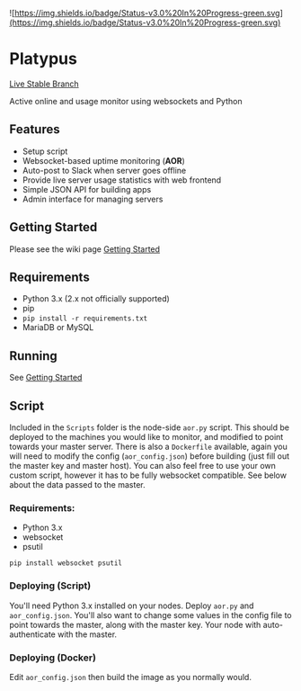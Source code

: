  ![https://img.shields.io/badge/Status-v3.0%20In%20Progress-green.svg](https://img.shields.io/badge/Status-v3.0%20In%20Progress-green.svg)

# Platypus

[Live Stable Branch](https://status.ggserv.xyz)

Active online and usage monitor using websockets and Python


## Features
 - Setup script
 - Websocket-based uptime monitoring (**AOR**)
 - Auto-post to Slack when server goes offline
 - Provide live server usage statistics with web frontend
 - Simple JSON API for building apps
 - Admin interface for managing servers

## Getting Started

Please see the wiki page [Getting Started](https://github.com/gmemstr/Platypus/wiki/Getting-Started)

## Requirements
 - Python 3.x (2.x not officially supported)
 - pip
  - `pip install -r requirements.txt`
 - MariaDB or MySQL

## Running
See [Getting Started](https://github.com/gmmemstr/Platypus/wiki/Getting-Started)

## Script

Included in the `Scripts` folder is the node-side `aor.py` script. This should be
deployed to the machines you would like to monitor, and modified to point towards
your master server. There is also a `Dockerfile` available, again you will need to modify the config (`aor_config.json`) before building (just fill out the master key and master host). You can also feel free to use your own custom script, however it has to be fully websocket compatible. See below about the data passed to the master.

### Requirements:

 - Python 3.x
 - websocket
 - psutil

`pip install websocket psutil`

### Deploying (Script)

You'll need Python 3.x installed on your nodes. Deploy `aor.py` and `aor_config.json`. You'll also want to change some values in the config file
to point towards the master, along with the master key. Your node with auto-authenticate
with the master.


### Deploying (Docker)

Edit `aor_config.json` then build the image as you normally would.
